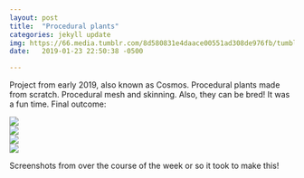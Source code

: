 ```yaml
---
layout: post
title:  "Procedural plants"
categories: jekyll update
img: https://66.media.tumblr.com/8d580831e4daace00551ad308de976fb/tumblr_plloo9dRI21y50ux2o1_400.gif
date:   2019-01-23 22:50:38 -0500

---
```


Project from early 2019, also known as Cosmos. Procedural plants made from scratch. Procedural mesh and skinning. Also, they can be bred! It was a fun time. Final outcome:
<div class="col2">
<div class="pic">
	<img src="https://66.media.tumblr.com/8d580831e4daace00551ad308de976fb/tumblr_plloo9dRI21y50ux2o1_400.gif"
  content="uuhh"/>
</div>

<div class="pic">
	<img src="https://66.media.tumblr.com/78a392bed3ec877dcdfca3e23948d855/tumblr_plloo9dRI21y50ux2o4_r1_400.gif"
  content="uuhh"/>
</div>

<div class="pic">
	<img src="https://66.media.tumblr.com/597c7dd224bdfd2ea052b8368a4f6a17/tumblr_plloo9dRI21y50ux2o2_400.gif"
  content="uuhh"/>
</div>

<div class="pic">
	<img src="https://66.media.tumblr.com/cf22eb86b7bf966f6d29bd1f0ddb5df1/tumblr_plloo9dRI21y50ux2o3_400.gif"
  content="uuhh"/>
</div>
</div>

Screenshots from over the course of the week or so it took to make this!

<div class="col2">

<div class="img_row">
	<img class="col half" src="https://media.discordapp.net/attachments/476364882644697088/533396879044509714/wheehee.png" alt="" title="screenshot"/>
	<img class="col half" src="https://media.discordapp.net/attachments/476364882644697088/533513315884728320/randoyay.png?width=400&height=271" alt="" title="screenshot"/>
</div>
<div class="img_row">
	<img class="col half" src="https://media.discordapp.net/attachments/476364882644697088/533739564800540682/yey.png?width=397&height=300" alt="" title="screenshot"/>
</div>
<div class="img_row">
	<img class="col half" src="https://media.discordapp.net/attachments/476364882644697088/534179652432822293/plantfamily.png?width=400&height=298" alt="" title="screenshot"/>
</div>
<div class="img_row">

</div>
